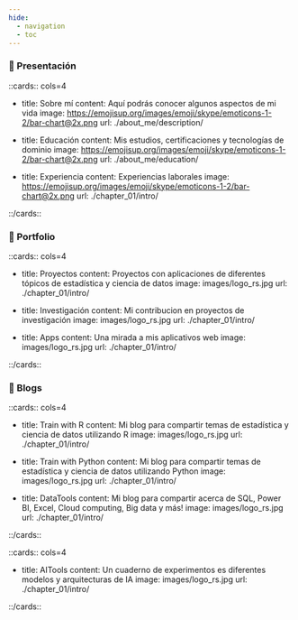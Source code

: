 ```yaml
---
hide:
  - navigation
  - toc
---
```



### 🚀️ Presentación

::cards:: cols=4

- title: Sobre mí
  content: Aquí podrás conocer algunos aspectos de mi vida
  image: https://emojisup.org/images/emoji/skype/emoticons-1-2/bar-chart@2x.png
  url: ./about_me/description/

- title: Educación
  content: Mis estudios, certificaciones y tecnologías de dominio
  image: https://emojisup.org/images/emoji/skype/emoticons-1-2/bar-chart@2x.png
  url: ./about_me/education/

- title: Experiencia
  content: Experiencias laborales
  image: https://emojisup.org/images/emoji/skype/emoticons-1-2/bar-chart@2x.png
  url: ./chapter_01/intro/

::/cards::

### 🚀️ Portfolio

::cards:: cols=4

- title: Proyectos
  content: Proyectos con aplicaciones de diferentes tópicos de estadística y ciencia de datos
  image: images/logo_rs.jpg
  url: ./chapter_01/intro/

- title: Investigación
  content: Mi contribucion en proyectos de investigación
  image: images/logo_rs.jpg
  url: ./chapter_01/intro/

- title: Apps
  content: Una mirada a mis aplicativos web 
  image: images/logo_rs.jpg
  url: ./chapter_01/intro/

::/cards::

###  🚀️ Blogs

::cards:: cols=4

- title: Train with R
  content: Mi blog para compartir temas de estadística y ciencia de datos utilizando R
  image: images/logo_rs.jpg
  url: ./chapter_01/intro/

- title: Train with Python
  content: Mi blog para compartir temas de estadística y ciencia de datos utilizando Python
  image: images/logo_rs.jpg
  url: ./chapter_01/intro/

- title: DataTools
  content:  Mi blog para compartir acerca de SQL, Power BI, Excel, Cloud computing, Big data y más!
  image: images/logo_rs.jpg
  url: ./chapter_01/intro/

::/cards::

::cards:: cols=4

- title: AITools
  content: Un cuaderno de experimentos es diferentes modelos y arquitecturas de IA
  image: images/logo_rs.jpg
  url: ./chapter_01/intro/

::/cards::

